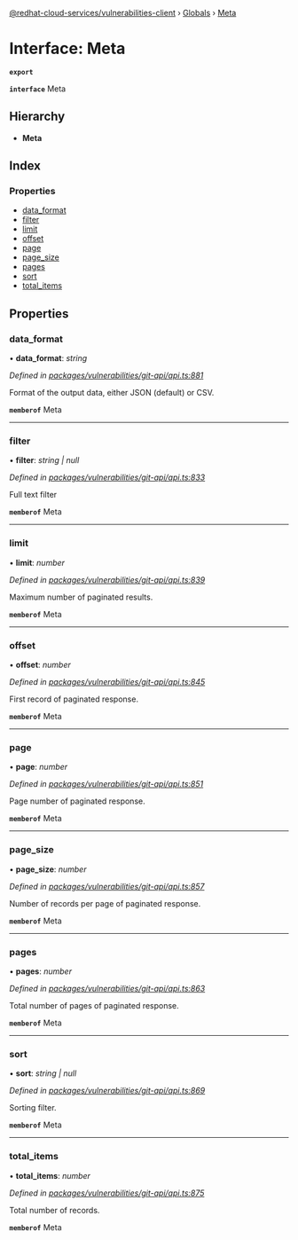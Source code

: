 [@redhat-cloud-services/vulnerabilities-client](../README.md) › [Globals](../globals.md) › [Meta](meta.md)

# Interface: Meta

**`export`** 

**`interface`** Meta

## Hierarchy

* **Meta**

## Index

### Properties

* [data_format](meta.md#data_format)
* [filter](meta.md#filter)
* [limit](meta.md#limit)
* [offset](meta.md#offset)
* [page](meta.md#page)
* [page_size](meta.md#page_size)
* [pages](meta.md#pages)
* [sort](meta.md#sort)
* [total_items](meta.md#total_items)

## Properties

###  data_format

• **data_format**: *string*

*Defined in [packages/vulnerabilities/git-api/api.ts:881](https://github.com/RedHatInsights/javascript-clients/blob/master/packages/vulnerabilities/git-api/api.ts#L881)*

Format of the output data, either JSON (default) or CSV.

**`memberof`** Meta

___

###  filter

• **filter**: *string | null*

*Defined in [packages/vulnerabilities/git-api/api.ts:833](https://github.com/RedHatInsights/javascript-clients/blob/master/packages/vulnerabilities/git-api/api.ts#L833)*

Full text filter

**`memberof`** Meta

___

###  limit

• **limit**: *number*

*Defined in [packages/vulnerabilities/git-api/api.ts:839](https://github.com/RedHatInsights/javascript-clients/blob/master/packages/vulnerabilities/git-api/api.ts#L839)*

Maximum number of paginated results.

**`memberof`** Meta

___

###  offset

• **offset**: *number*

*Defined in [packages/vulnerabilities/git-api/api.ts:845](https://github.com/RedHatInsights/javascript-clients/blob/master/packages/vulnerabilities/git-api/api.ts#L845)*

First record of paginated response.

**`memberof`** Meta

___

###  page

• **page**: *number*

*Defined in [packages/vulnerabilities/git-api/api.ts:851](https://github.com/RedHatInsights/javascript-clients/blob/master/packages/vulnerabilities/git-api/api.ts#L851)*

Page number of paginated response.

**`memberof`** Meta

___

###  page_size

• **page_size**: *number*

*Defined in [packages/vulnerabilities/git-api/api.ts:857](https://github.com/RedHatInsights/javascript-clients/blob/master/packages/vulnerabilities/git-api/api.ts#L857)*

Number of records per page of paginated response.

**`memberof`** Meta

___

###  pages

• **pages**: *number*

*Defined in [packages/vulnerabilities/git-api/api.ts:863](https://github.com/RedHatInsights/javascript-clients/blob/master/packages/vulnerabilities/git-api/api.ts#L863)*

Total number of pages of paginated response.

**`memberof`** Meta

___

###  sort

• **sort**: *string | null*

*Defined in [packages/vulnerabilities/git-api/api.ts:869](https://github.com/RedHatInsights/javascript-clients/blob/master/packages/vulnerabilities/git-api/api.ts#L869)*

Sorting filter.

**`memberof`** Meta

___

###  total_items

• **total_items**: *number*

*Defined in [packages/vulnerabilities/git-api/api.ts:875](https://github.com/RedHatInsights/javascript-clients/blob/master/packages/vulnerabilities/git-api/api.ts#L875)*

Total number of records.

**`memberof`** Meta
